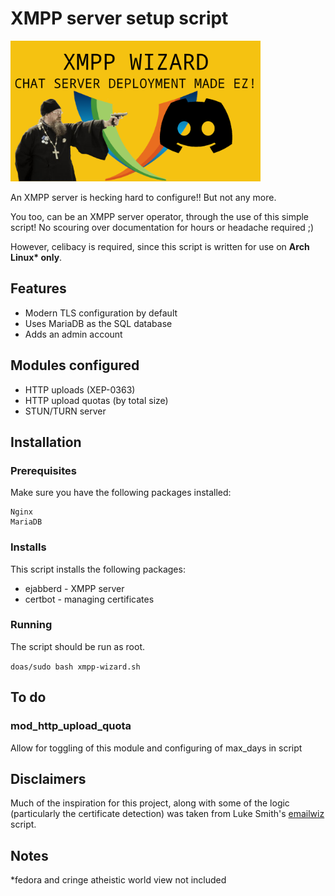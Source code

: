 # XMPP server setup script
<div>
    <img src="images/thumbnail.png" alt="A priest aiming a gun at the Discord logo" width="400"/>
</div>

An XMPP server is hecking hard to configure!! But not any more.

You too, can be an XMPP server operator, through the use of this simple script!
No scouring over documentation for hours or headache required ;)

However, celibacy is required, since this script is written for use on __Arch
Linux* only__.

## Features
* Modern TLS configuration by default
* Uses MariaDB as the SQL database
* Adds an admin account

## Modules configured
* HTTP uploads (XEP-0363)
* HTTP upload quotas (by total size)
* STUN/TURN server

## Installation
### Prerequisites
Make sure you have the following packages installed:
```
Nginx
MariaDB
```

### Installs
This script installs the following packages:
* ejabberd - XMPP server
* certbot - managing certificates


### Running
The script should be run as root.

```doas/sudo bash xmpp-wizard.sh```

## To do
### mod_http_upload_quota
Allow for toggling of this module and configuring of max_days in script

## Disclaimers
Much of the inspiration for this project, along with some of the logic
(particularly the certificate detection) was taken from Luke Smith's
[emailwiz](https://github.com/LukeSmithxyz/emailwiz) script.

## Notes
*fedora and cringe atheistic world view not included
